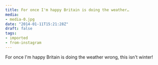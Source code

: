 ```yaml
---
title: For once I'm happy Britain is doing the weather…
media:
- media-0.jpg
date: "2014-01-11T15:21:28Z"
draft: false
tags:
- imported
- from-instagram
---
```

For once I'm happy Britain is doing the weather wrong, this isn't winter\!
